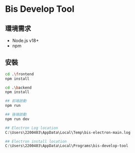 # Bis Develop Tool

## 環境需求
- Node.js v18+
- npm

## 安裝
```bash
cd .\frontend
npm install

cd .\backend
npm install

## 前端啟動
npm run

## 後端啟動
npm run dev

## Electron Log location
C:\Users\2200403\AppData\Local\Temp\bis-electron-main.log

## Electron install location
C:\Users\2200403\AppData\Local\Programs\bis-develop-tool